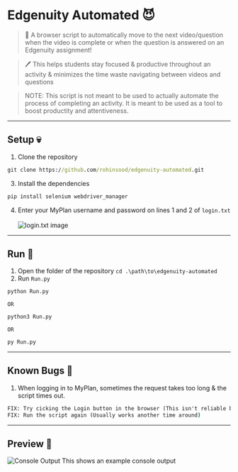# Edgenuity Automated 😈
> 🏫 A browser script to automatically move to the next video/question when the video is complete or when the question is answered on an Edgenuity assignment!

> 🖊️ This helps students stay focused & productive throughout an activity & minimizes the time waste navigating between videos and questions

> NOTE: This script is not meant to be used to actually automate the process of completing an activity. It is meant to be used as a tool to boost productity and attentiveness. 
---
## Setup 💀
1. Clone the repository 
```cmd
git clone https://github.com/rohinsood/edgenuity-automated.git
```
3. Install the dependencies 
```cmd
pip install selenium webdriver_manager
```
4. Enter your MyPlan username and password on lines 1 and 2 of ```login.txt``` <br /><br />
![login.txt image](https://cdn.discordapp.com/attachments/882455696199807007/988711576137793536/unknown.png)
---
## Run 🥶
1. Open the folder of the repository ```cd .\path\to\edgenuity-automated```
2. Run ```Run.py``` 
```cmd
python Run.py
```
```OR```
```cmd
python3 Run.py
```
```OR```
```cmd
py Run.py
```
---
## Known Bugs 🤫
1. When logging in to MyPlan, sometimes the request takes too long & the script times out.
```cmd
FIX: Try cicking the Login button in the browser (This isn't reliable because timeouts can still occur due to human error)
FIX: Run the script again (Usually works another time around)
```
---
## Preview 🤑
![Console Output](https://media.discordapp.net/attachments/882455696199807007/993448709947936788/unknown.png)
This shows an example console output <br /> <br />
